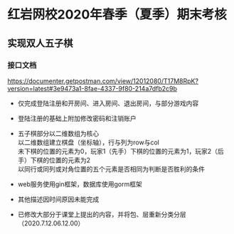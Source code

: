 # 红岩网校2020年春季（夏季）期末考核  
  
## 实现双人五子棋  
  
### 接口文档  
https://documenter.getpostman.com/view/12012080/T17M8RpK?version=latest#3e9473a1-8fae-4337-9f80-214a7dfb2c9b  
  
- 仅完成登陆注册和开房间、进入房间、退出房间，与部分游戏内容  
- 登陆注册的基础上附加修改密码和注销账户  
- 五子棋部分以二维数组为核心  
  以二维数组建立棋盘（坐标轴），行与列为row与col  
  未下棋的位置的元素为0，玩家1（先手）下棋的位置的元素为1，玩家2（后手）下棋的位置的元素为2  
  以同行或同列或对角位置的五个元素是否相同为判断是否胜利的条件  
- web服务使用gin框架，数据库使用gorm框架  
- 其他描述因时间原因未能完成  
  
- 已修改大部分于课堂上提出的内容，并将包、层重新分类分层（2020.7.12.06.12.00）
